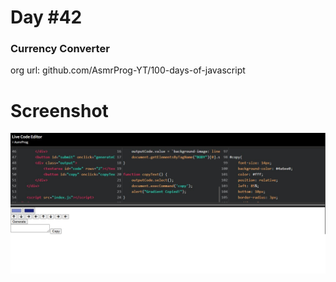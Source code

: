 # Day #42

### Currency Converter
org url: github.com/AsmrProg-YT/100-days-of-javascript

# Screenshot
![sc](./screenshot.jpg)
